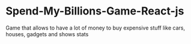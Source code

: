 # Spend-My-Billions-Game-React-js
Game that allows to have a lot of money to buy expensive stuff like cars, houses, gadgets and shows stats  
